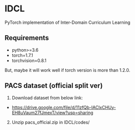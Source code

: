 # IDCL
PyTorch implementation of Inter-Domain Curriculum Learning

## Requirements
- python>=3.6
- torch=1.7.1
- torchvision=0.8.1

But, maybe it will work well if torch version is more than 1.2.0.

## PACS dataset (official split ver)
1. Download dataset from below link:
- https://drive.google.com/file/d/11zfQb-IAClxCHUy-EH8uVaum27fJmexT/view?usp=sharing

2. Unzip pacs_official.zip in IDCL/codes/
